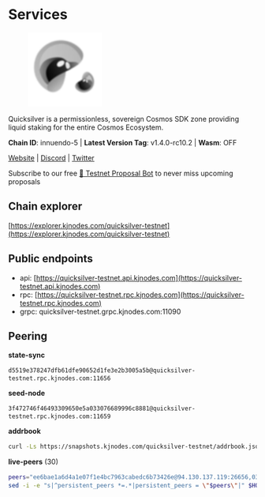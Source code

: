 # Services

<figure><img src="https://raw.githubusercontent.com/kj89/cosmos-images/main/logos/quicksilver.png" width="150" alt=""><figcaption></figcaption></figure>

Quicksilver is a permissionless, sovereign Cosmos SDK zone providing liquid staking for the entire Cosmos Ecosystem.

**Chain ID**: innuendo-5 | **Latest Version Tag**: v1.4.0-rc10.2 | **Wasm**: OFF

[Website](https://quicksilver.zone) | [Discord](https://discord.gg/quicksilverprotocol) | [Twitter](https://twitter.com/quicksilverzone)



Subscribe to our free [🤖 Testnet Proposal Bot](https://t.me/kjnodes_testnet_proposal_bot) to never miss upcoming proposals


## Chain explorer
[https://explorer.kjnodes.com/quicksilver-testnet](https://explorer.kjnodes.com/quicksilver-testnet)

## Public endpoints

* api: [https://quicksilver-testnet.api.kjnodes.com](https://quicksilver-testnet.api.kjnodes.com)
* rpc: [https://quicksilver-testnet.rpc.kjnodes.com](https://quicksilver-testnet.rpc.kjnodes.com)
* grpc: quicksilver-testnet.grpc.kjnodes.com:11090

## Peering

**state-sync**

```text
d5519e378247dfb61dfe90652d1fe3e2b3005a5b@quicksilver-testnet.rpc.kjnodes.com:11656
```

**seed-node**

```text
3f472746f46493309650e5a033076689996c8881@quicksilver-testnet.rpc.kjnodes.com:11659
```

**addrbook**
```bash
curl -Ls https://snapshots.kjnodes.com/quicksilver-testnet/addrbook.json > $HOME/.quicksilverd/config/addrbook.json
```

**live-peers** (30)
```bash
peers="ee6bae1a6d4a1e07f1e4bc7963cabedc6b73426e@94.130.137.119:26656,03332cdbc3d354846a18992effbb8c20aa28f52a@65.21.133.125:28656,d5519e378247dfb61dfe90652d1fe3e2b3005a5b@65.109.68.190:11656,a288baa951cbe92b253c01c3936d930af1d56424@5.161.142.236:26656,0551eaa0db7097274410ee27a71672817e314b83@167.235.245.191:26656,f0621c59ca7cfba98015ae2a47886fc3d9c0020c@94.130.132.227:2060,1c4274460224753e8080d0efd16c0ed88fe27fc0@51.195.145.103:26656,42f87cb55d5fdd222da28023613c66857398c4b8@5.22.223.252:26656,a49d8d304e96350272dca24934b8295bc81d75d2@23.227.200.10:26656,3519e61e653db97f5d1c7f1bec9b0072bca4d5fe@144.76.45.59:16656,796e72ffc343c187cd5e8397c0c09c0671d228e0@185.16.39.51:26656,78d271e4b4692ff1ee8490f3825a541558b31870@65.21.95.46:28656,d4d83e209a2b096859821228ea17475f9a487a48@23.88.0.170:15651,9a60250367f370dc7395c7a5b0d503cec544188f@65.108.230.113:20026,13564ca7ffcc8fa6bcc6d405c96fe8c724ec17da@88.99.213.25:11656,70c7663dba3b5181f1c3b8c92824dad070771ac6@217.13.223.167:56656,bdb93c655989b2c1882339fabb013317066dda56@95.214.52.138:26676,1452d484454c0f93ddf3cbf987ce1b9cadd8f23f@65.21.95.180:37656,0a3ac40a7a4ce35978c4da97be2eb6974bc3c58b@185.252.233.217:46656,a637b94cb989909cc182623748ef179b0659f148@65.109.23.114:11156,97377c16946f8e1fa69e7c2c6b7feb32c2090f09@116.202.227.117:11656,af8cfa944802a9bd510fc3407950a15e8be86c31@213.239.217.52:30656,7fe3007cba4de49584cbdad9489ffecfc9651c57@65.108.79.246:26673,858ba6bc33a6d13fdd9ddad344d788dcf91cf565@142.132.151.99:15651,5c2a752c9b1952dbed075c56c600c3a79b58c395@95.214.55.232:27026,78acdbabc08231765444b3143a222d433a5157e1@142.132.205.94:15651,e25a748120c9608c1d2a70fafa75178d862b3463@178.18.254.211:10656,a37474c1f254cd4b16d924327a755c914e8e7d86@65.109.30.53:26656,8099f8a7c95c1676982e1a23e8452f2b10b07415@65.108.78.107:22656,6c31ea769b18d7b20b2d738df7778fb9fc3fc380@18.236.225.32:26656"
sed -i -e "s|^persistent_peers *=.*|persistent_peers = \"$peers\"|" $HOME/.quicksilverd/config/config.toml
```
